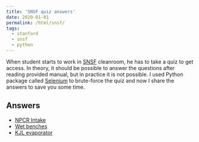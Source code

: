 ```yaml
---
title: 'SNSF quiz answers'
date: 2020-01-01
permalink: /html/snsf/
tags:
  - stanford
  - snsf
  - python
---
```


When student starts to work in [SNSF](https://snsf.stanford.edu/facilities/fab/npc) cleanroom, he has to take a quiz to get access. In theory, it should be possible to answer the questions after reading provided manual, but in practice it is not possible. I used Python package called [Selenium](https://selenium-python.readthedocs.io) to brute-force the quiz and now I share the answers to save you some time.

Answers
------
- [NPCR Intake](npcr.html)
- [Wet benches](wet.html)
- [KJL evaporator](kjl.html)
